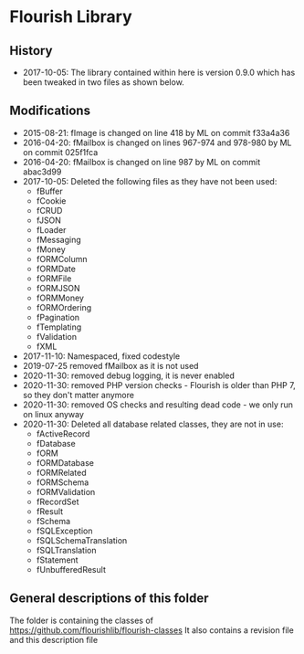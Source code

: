 # Flourish Library
## History
- 2017-10-05: The library contained within here is version 0.9.0 which has been tweaked in two files as shown below. 

## Modifications
- 2015-08-21: fImage is changed on line 418 by ML on commit f33a4a36
- 2016-04-20: fMailbox is changed on lines 967-974 and 978-980 by ML on commit 025f1fca
- 2016-04-20: fMailbox is changed on line 987 by ML on commit abac3d99  
- 2017-10-05: Deleted the following files as they have not been used:
    - fBuffer
    - fCookie
    - fCRUD
    - fJSON
    - fLoader
    - fMessaging
    - fMoney
    - fORMColumn
    - fORMDate
    - fORMFile
    - fORMJSON
    - fORMMoney
    - fORMOrdering
    - fPagination
    - fTemplating
    - fValidation
    - fXML
- 2017-11-10: Namespaced, fixed codestyle 
- 2019-07-25 removed fMailbox as it is not used
- 2020-11-30: removed debug logging, it is never enabled
- 2020-11-30: removed PHP version checks - Flourish is older than PHP 7, so they don't matter anymore
- 2020-11-30: removed OS checks and resulting dead code - we only run on linux anyway
- 2020-11-30: Deleted all database related classes, they are not in use:
    - fActiveRecord
    - fDatabase
    - fORM
    - fORMDatabase
    - fORMRelated
    - fORMSchema
    - fORMValidation
    - fRecordSet
    - fResult
    - fSchema
    - fSQLException
    - fSQLSchemaTranslation
    - fSQLTranslation
    - fStatement
    - fUnbufferedResult

## General descriptions of this folder
The folder is containing the classes of https://github.com/flourishlib/flourish-classes
It also contains a revision file and this description file
